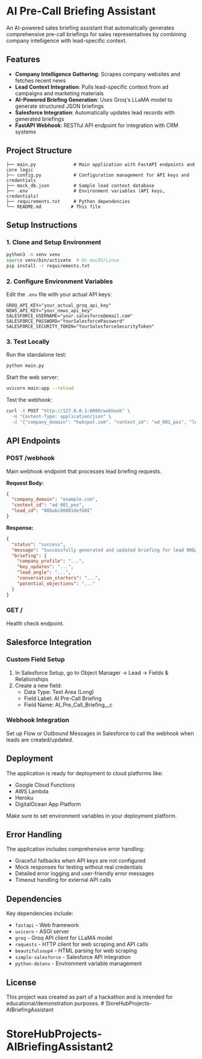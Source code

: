 # AI Pre-Call Briefing Assistant

An AI-powered sales briefing assistant that automatically generates comprehensive pre-call briefings for sales representatives by combining company intelligence with lead-specific context.

## Features

- **Company Intelligence Gathering**: Scrapes company websites and fetches recent news
- **Lead Context Integration**: Pulls lead-specific context from ad campaigns and marketing materials  
- **AI-Powered Briefing Generation**: Uses Groq's LLaMA model to generate structured JSON briefings
- **Salesforce Integration**: Automatically updates lead records with generated briefings
- **FastAPI Webhook**: RESTful API endpoint for integration with CRM systems

## Project Structure

```
├── main.py              # Main application with FastAPI endpoints and core logic
├── config.py            # Configuration management for API keys and credentials
├── mock_db.json         # Sample lead context database
├── .env                 # Environment variables (API keys, credentials)
├── requirements.txt     # Python dependencies
└── README.md           # This file
```

## Setup Instructions

### 1. Clone and Setup Environment

```bash
python3 -m venv venv
source venv/bin/activate  # On macOS/Linux
pip install -r requirements.txt
```

### 2. Configure Environment Variables

Edit the `.env` file with your actual API keys:

```env
GROQ_API_KEY="your_actual_groq_api_key"
NEWS_API_KEY="your_news_api_key"
SALESFORCE_USERNAME="your.salesforce@email.com"
SALESFORCE_PASSWORD="YourSalesforcePassword"
SALESFORCE_SECURITY_TOKEN="YourSalesforceSecurityToken"
```

### 3. Test Locally

Run the standalone test:
```bash
python main.py
```

Start the web server:
```bash
uvicorn main:app --reload
```

Test the webhook:
```bash
curl -X POST "http://127.0.0.1:8000/webhook" \
  -H "Content-Type: application/json" \
  -d '{"company_domain": "hubspot.com", "context_id": "ad_001_pos", "lead_id": "00Qabc00001defGHI"}'
```

## API Endpoints

### POST /webhook
Main webhook endpoint that processes lead briefing requests.

**Request Body:**
```json
{
  "company_domain": "example.com",
  "context_id": "ad_001_pos", 
  "lead_id": "00Qabc00001defGHI"
}
```

**Response:**
```json
{
  "status": "success",
  "message": "Successfully generated and updated briefing for lead 00Qabc00001defGHI",
  "briefing": {
    "company_profile": "...",
    "key_updates": "...",
    "lead_angle": "...",
    "conversation_starters": "...",
    "potential_objections": "..."
  }
}
```

### GET /
Health check endpoint.

## Salesforce Integration

### Custom Field Setup
1. In Salesforce Setup, go to Object Manager → Lead → Fields & Relationships
2. Create a new field:
   - Data Type: Text Area (Long)
   - Field Label: AI Pre-Call Briefing
   - Field Name: AI_Pre_Call_Briefing__c

### Webhook Integration
Set up Flow or Outbound Messages in Salesforce to call the webhook when leads are created/updated.

## Deployment

The application is ready for deployment to cloud platforms like:
- Google Cloud Functions
- AWS Lambda
- Heroku
- DigitalOcean App Platform

Make sure to set environment variables in your deployment platform.

## Error Handling

The application includes comprehensive error handling:
- Graceful fallbacks when API keys are not configured
- Mock responses for testing without real credentials
- Detailed error logging and user-friendly error messages
- Timeout handling for external API calls

## Dependencies

Key dependencies include:
- `fastapi` - Web framework
- `uvicorn` - ASGI server
- `groq` - Groq API client for LLaMA model
- `requests` - HTTP client for web scraping and API calls
- `beautifulsoup4` - HTML parsing for web scraping
- `simple-salesforce` - Salesforce API integration
- `python-dotenv` - Environment variable management

## License

This project was created as part of a hackathon and is intended for educational/demonstration purposes. # StoreHubProjects-AIBriefingAssistant
# StoreHubProjects-AIBriefingAssistant2
